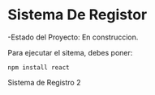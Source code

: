 <h1>Sistema De Registor</h1>

-Estado del Proyecto: En construccion.

Para ejecutar el sitema, debes poner:

```npm install react```

Sistema de Registro 2
